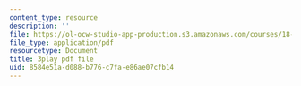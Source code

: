```yaml
---
content_type: resource
description: ''
file: https://ol-ocw-studio-app-production.s3.amazonaws.com/courses/18-03sc-differential-equations-fall-2011/8584e51ad088b776c7fae86ae07cfb14_fkGAF5jHjdY.pdf
file_type: application/pdf
resourcetype: Document
title: 3play pdf file
uid: 8584e51a-d088-b776-c7fa-e86ae07cfb14
---
```

